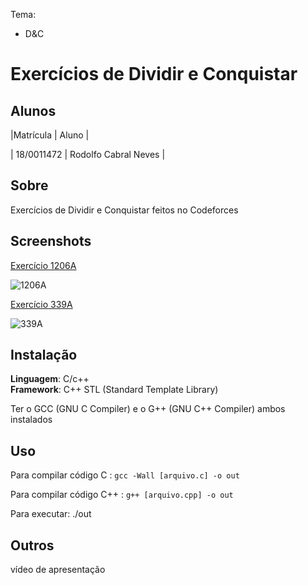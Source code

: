 
Tema:

 - D&C

# Exercícios de Dividir e Conquistar

## Alunos
|Matrícula | Aluno |

| 18/0011472  |  Rodolfo Cabral Neves |

## Sobre 
Exercícios de Dividir e Conquistar feitos no Codeforces

## Screenshots

[Exercício 1206A](https://codeforces.com/problemset/problem/1206/A)

![1206A](https://user-images.githubusercontent.com/9947506/160527986-268f08ce-4d80-4ecd-9100-909b01b12344.png)

[Exercício 339A](https://codeforces.com/problemset/problem/339/A)

![339A](https://user-images.githubusercontent.com/9947506/160528208-f5caa9a5-1abb-47a0-bc2d-08a3b094d3bf.png)


## Instalação 
**Linguagem**: C/c++<br>
**Framework**: C++ STL (Standard Template Library)<br>

Ter o GCC (GNU C Compiler) e o G++ (GNU C++ Compiler) ambos instalados

## Uso 
Para compilar código C : `gcc -Wall [arquivo.c] -o out`


Para compilar código C++ : `g++ [arquivo.cpp] -o out`


Para executar: ./out


## Outros 

vídeo de apresentação


